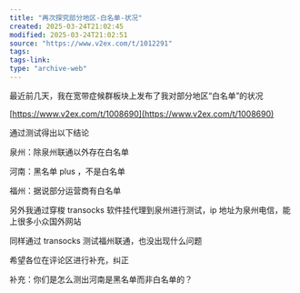 ```yaml
---
title: "再次探究部分地区-白名单-状况"
created: 2025-03-24T21:02:45
modified: 2025-03-24T21:02:51
source: "https://www.v2ex.com/t/1012291"
tags:
tags-link:
type: "archive-web"
---
```


最近前几天，我在宽带症候群板块上发布了我对部分地区“白名单”的状况

[https://www.v2ex.com/t/1008690](https://www.v2ex.com/t/1008690)

通过测试得出以下结论

泉州：除泉州联通以外存在白名单

河南：黑名单 plus ，不是白名单

福州：据说部分运营商有白名单

另外我通过穿梭 transocks 软件挂代理到泉州进行测试，ip 地址为泉州电信，能上很多小众国外网站

同样通过 transocks 测试福州联通，也没出现什么问题

希望各位在评论区进行补充，纠正

补充：你们是怎么测出河南是黑名单而非白名单的？
